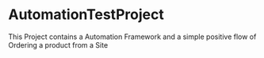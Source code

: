 # AutomationTestProject
This Project contains a Automation Framework and a simple positive flow of Ordering a product from a Site
